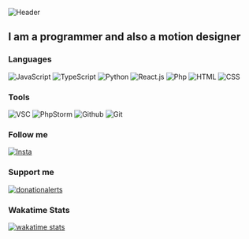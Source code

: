 ![Header](https://github.com/milkandhoneyy/milkandhoneyy/blob/main/assets/header.png)

## I am a programmer and also a motion designer

### Languages
![JavaScript](https://img.shields.io/badge/-JavaScript-00040c?style=for-the-badge&logo=JavaScript&logoColor=ffffff)
![TypeScript](https://img.shields.io/badge/-TypeScript-00040c?style=for-the-badge&logo=TypeScript&logoColor=ffffff)
![Python](https://img.shields.io/badge/-Python-00040c?style=for-the-badge&logo=Python&logoColor=ffffff)
![React.js](https://img.shields.io/badge/-React.js-00040c?style=for-the-badge&logo=React&logoColor=ffffff)
![Php](https://img.shields.io/badge/-Php-00040c?style=for-the-badge&logo=Php&logoColor=ffffff)
![HTML](https://img.shields.io/badge/-HTML-00040c?style=for-the-badge&logo=Html5&logoColor=ffffff)
![CSS](https://img.shields.io/badge/-CSS-00040c?style=for-the-badge&logo=CSS3&logoColor=ffffff)


### Tools
![VSC](https://img.shields.io/badge/-Visual%20Studio%20Code-00040c?style=for-the-badge&logo=Visual%20Studio%20Code)
![PhpStorm](https://img.shields.io/badge/-PhpStorm-00040c?style=for-the-badge&logo=PhpStorm&logoColor=ffffff)
![Github](https://img.shields.io/badge/-Github-00040c?style=for-the-badge&logo=Github)
![Git](https://img.shields.io/badge/-Git-00040c?style=for-the-badge&logo=Git&logoColor=ffffff)



### Follow me
[![Insta](https://img.shields.io/badge/-Instagram-00040c?style=for-the-badge&logo=Instagram&logoColor=ffffff)](https://www.instagram.com/)

### Support me
[![donationalerts](https://img.shields.io/badge/-donationalerts-00040c?style=for-the-badge&logo=&logoColor=ffffff)](https://www.donationalerts.com/r/milkandhoney)

### Wakatime Stats
[![wakatime stats](https://github-readme-stats.vercel.app/api/wakatime?username=milkandhoneyy&theme=graywhite)](https://github.com/anuraghazra/github-readme-stats)




